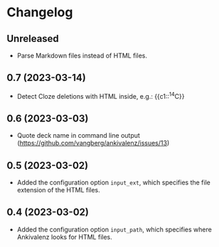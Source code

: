 # Changelog

## Unreleased

- Parse Markdown files instead of HTML files.

## 0.7 (2023-03-14)

- Detect Cloze deletions with HTML inside, e.g.: {{c1::<sup>14</sup>C}}

## 0.6 (2023-03-03)

- Quote deck name in command line output (https://github.com/vangberg/ankivalenz/issues/13)

## 0.5 (2023-03-02)

- Added the configuration option `input_ext`, which specifies the file
  extension of the HTML files.

## 0.4 (2023-03-02)

- Added the configuration option `input_path`, which specifies where
  Ankivalenz looks for HTML files.
